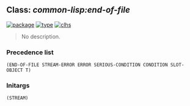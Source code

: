 ## Class: ***common-lisp:end-of-file***
[![package](https://img.shields.io/badge/Package-COMMON--LISP-5f9ea0.svg?style=social&colorA=999999)](../) [![type](https://img.shields.io/badge/Type-Class-5f9ea0.svg?style=social&colorA=999999)](../#class) [![clhs](https://img.shields.io/badge/CLHS-END--OF--FILE-5f9ea0.svg?style=social&colorA=999999)](http://www.lispworks.com/documentation/HyperSpec/Body/e_end_of.htm) 

> No description.

### Precedence list
```
(END-OF-FILE STREAM-ERROR ERROR SERIOUS-CONDITION CONDITION SLOT-OBJECT T)
```
### Initargs
```
(STREAM)
```

